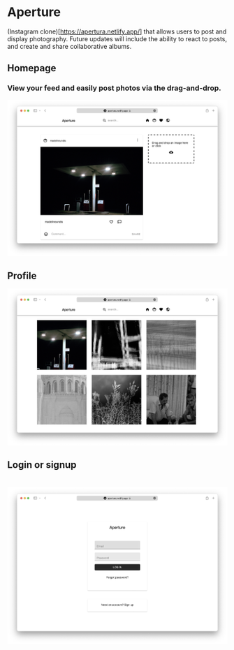 
# Aperture

(Instagram clone)[https://apertura.netlify.app/] that allows users to post and display photography. Future updates will include the ability to react to posts, and create and share collaborative albums. 


## Homepage
### View your feed and easily post photos via the drag-and-drop.

<img  src="assets/Screen Shot 2022-03-14 at 8.00.20 PM.png">


## Profile 

<img  src="assets/Screen Shot 2022-03-14 at 8.00.45 PM.png">

## Login or signup
#

<img src="assets/Screen Shot 2022-03-14 at 7.59.32 PM.png" >

